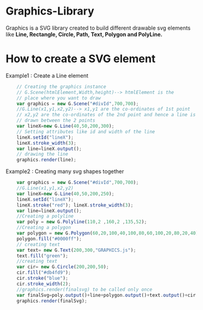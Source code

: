 # Graphics-Library
Graphics is a SVG library created to build different drawable svg elements like <b>Line, Rectangle, Circle, Path, Text, Polygon and PolyLine. </b>

# How to create a SVG element
Example1 : Create a Line element
```javascript
	// Creating the graphics instance
	// G.Scene(htmlElement,Width,height)--> htmlElement is the 
	// place where you want to draw
	var graphics = new G.Scene("#divId",700,700);
	//G.Line(x1,y1,x2,y2)--> x1,y1 are the co-ordinates of 1st point
	// x2,y2 are the co-ordinates of the 2nd point and hence a line is
	// drawn between the 2 points
	var lineX=new G.Line(40,50,200,300);
	// Setting attributes like id and width of the line
	lineX.setId("lineX");
	lineX.stroke_width(3); 
	var line=lineX.output();
	// drawing the line
	graphics.render(line);


```
Example2 :  Creating many svg shapes together
```javascript
	var graphics = new G.Scene("#divId",700,700);
	//G.Line(x1,y1,x2,y2)
	var lineX=new G.Line(40,50,200,250);
	lineX.setId("lineX");
	lineX.stroke("red"); lineX.stroke_width(3);
	var line=lineX.output();
	//Creating a polyline
	var poly = new G.Polyline(110,2 ,160,2 ,135,52);
	//Creating a polygon
	var polygon = new G.Polygon(60,20,100,40,100,80,60,100,20,80,20,40);
	polygon.fill("#0000ff");
	// creating text
	var text= new G.Text(200,300,"GRAPHICS.js");
	text.fill("green");
	//creating text
	var cir= new G.Circle(200,200,50);
	cir.fill("#db4fd9");
	cir.stroke("blue");
	cir.stroke_width(2);
	//graphics.render(finalsvg) to be called only once
	var finalSvg=poly.output()+line+polygon.output()+text.output()+cir.output();
	graphics.render(finalSvg);
```
